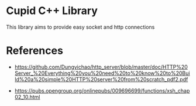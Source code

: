 # Cupid C++ Library

This library aims to provide easy socket and http connections

# References
- https://github.com/Dungyichao/http_server/blob/master/doc/HTTP%20Server_%20Everything%20you%20need%20to%20know%20to%20Build%20a%20simple%20HTTP%20server%20from%20scratch_pdf2.pdf

- https://pubs.opengroup.org/onlinepubs/009696699/functions/xsh_chap02_10.html
